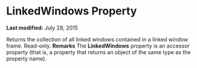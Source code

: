
# LinkedWindows Property

 **Last modified:** July 28, 2015


Returns the collection of all linked windows contained in a linked window frame. Read-only.
 **Remarks**
The  **LinkedWindows** property is an accessor property (that is, a property that returns an object of the same type as the property name).
